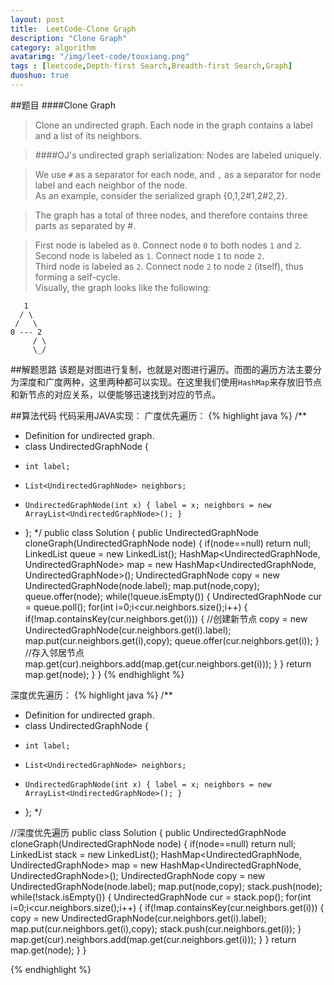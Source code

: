 ```yaml
---
layout: post
title:  LeetCode-Clone Graph
description: "Clone Graph"
category: algorithm
avatarimg: "/img/leet-code/touxiang.png"
tags : [leetcode,Depth-first Search,Breadth-first Search,Graph]
duoshuo: true
---
```

##题目
####Clone Graph
>Clone an undirected graph. Each node in the graph contains a label and a list of its neighbors.


>####OJ's undirected graph serialization:
>Nodes are labeled uniquely.

>We use `#` as a separator for each node, and `,` as a separator for node label and each neighbor of the node.    
>As an example, consider the serialized graph {0,1,2#1,2#2,2}.

>The graph has a total of three nodes, and therefore contains three parts as separated by #.

>First node is labeled as `0`. Connect node `0` to both nodes `1` and `2`.   
>Second node is labeled as `1`. Connect node `1` to node `2`.    
>Third node is labeled as `2`. Connect node `2` to node `2` (itself), thus forming a self-cycle.    
>Visually, the graph looks like the following:     

       1
      / \
     /   \
    0 --- 2
         / \
         \_/

<!-- more -->
	
##解题思路 
该题是对图进行复制，也就是对图进行遍历。而图的遍历方法主要分为深度和广度两种，这里两种都可以实现。在这里我们使用`HashMap`来存放旧节点和新节点的对应关系，以便能够迅速找到对应的节点。

##算法代码
代码采用JAVA实现： 
广度优先遍历：
{% highlight java %}
/**
 * Definition for undirected graph.
 * class UndirectedGraphNode {
 *     int label;
 *     List<UndirectedGraphNode> neighbors;
 *     UndirectedGraphNode(int x) { label = x; neighbors = new ArrayList<UndirectedGraphNode>(); }
 * };
 */
public class Solution {
    public UndirectedGraphNode cloneGraph(UndirectedGraphNode node) {
        if(node==null)
            return null;
        LinkedList<UndirectedGraphNode> queue = new LinkedList<UndirectedGraphNode>();
        HashMap<UndirectedGraphNode, UndirectedGraphNode> map = new HashMap<UndirectedGraphNode, UndirectedGraphNode>();
        UndirectedGraphNode copy = new UndirectedGraphNode(node.label);
        map.put(node,copy);
        queue.offer(node);
        while(!queue.isEmpty())
        {
            UndirectedGraphNode cur = queue.poll();
            for(int i=0;i<cur.neighbors.size();i++)
            {
                if(!map.containsKey(cur.neighbors.get(i)))
                {
					//创建新节点
                    copy = new UndirectedGraphNode(cur.neighbors.get(i).label);
                    map.put(cur.neighbors.get(i),copy);
                    queue.offer(cur.neighbors.get(i));
                }
				//存入邻居节点
                map.get(cur).neighbors.add(map.get(cur.neighbors.get(i)));
            }
        }
        return map.get(node);
    }
}
{% endhighlight %}


深度优先遍历：
{% highlight java %}
/**
 * Definition for undirected graph.
 * class UndirectedGraphNode {
 *     int label;
 *     List<UndirectedGraphNode> neighbors;
 *     UndirectedGraphNode(int x) { label = x; neighbors = new ArrayList<UndirectedGraphNode>(); }
 * };
 */

//深度优先遍历
public class Solution {
    public UndirectedGraphNode cloneGraph(UndirectedGraphNode node) {
        if(node==null)
            return null;
        LinkedList<UndirectedGraphNode> stack = new LinkedList<UndirectedGraphNode>();
        HashMap<UndirectedGraphNode, UndirectedGraphNode> map = new HashMap<UndirectedGraphNode, UndirectedGraphNode>();
        UndirectedGraphNode copy = new UndirectedGraphNode(node.label);
        map.put(node,copy);
        stack.push(node);
        while(!stack.isEmpty())
        {
            UndirectedGraphNode cur = stack.pop();
            for(int i=0;i<cur.neighbors.size();i++)
            {
                if(!map.containsKey(cur.neighbors.get(i)))
                {
                    copy = new UndirectedGraphNode(cur.neighbors.get(i).label);
                    map.put(cur.neighbors.get(i),copy);
                    stack.push(cur.neighbors.get(i));
                }
                map.get(cur).neighbors.add(map.get(cur.neighbors.get(i)));
            }
        }
        return map.get(node);
    }
}

{% endhighlight %}








